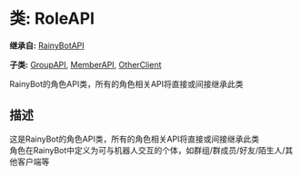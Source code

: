 # 类: RoleAPI  
  
**继承自:** [RainyBotAPI](RainyBotAPI.md)  
  
**子类:** [GroupAPI](GroupAPI.md), [MemberAPI](MemberAPI.md), [OtherClient](OtherClient.md)  
  
RainyBot的角色API类，所有的角色相关API将直接或间接继承此类  
  
## 描述  
  
这是RainyBot的角色API类，所有的角色相关API将直接或间接继承此类   
角色在RainyBot中定义为可与机器人交互的个体，如群组/群成员/好友/陌生人/其他客户端等  
  

